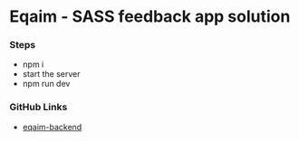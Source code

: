 # Eqaim - SASS feedback app solution

### Steps

- npm i
- start the server
- npm run dev

### GitHub Links

- [eqaim-backend](https://github.com/yogeshsingh2672000/eqaim-frontend)
